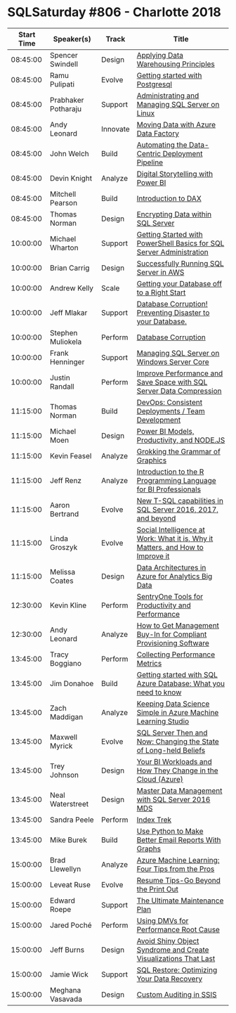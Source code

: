 # SQLSaturday #806 - Charlotte 2018
Start Time|Speaker(s)|Track|Title
---|---|---|---
08:45:00|Spencer Swindell|Design|[Applying Data Warehousing Principles](83559.md)
08:45:00|Ramu Pulipati|Evolve|[Getting started with Postgresql](83998.md)
08:45:00|Prabhaker Potharaju|Support|[Administrating and Managing SQL Server on Linux](84028.md)
08:45:00|Andy Leonard|Innovate|[Moving Data with Azure Data Factory](84545.md)
08:45:00|John Welch|Build|[Automating the Data-Centric Deployment Pipeline](84783.md)
08:45:00|Devin Knight|Analyze|[Digital Storytelling with Power BI](85672.md)
08:45:00|Mitchell Pearson|Build|[Introduction to DAX](85685.md)
08:45:00|Thomas Norman|Design|[Encrypting Data within SQL Server](86634.md)
10:00:00|Michael Wharton|Support|[Getting Started with PowerShell Basics for SQL Server Administration](83938.md)
10:00:00|Brian Carrig|Design|[Successfully Running SQL Server in AWS](84040.md)
10:00:00|Andrew Kelly|Scale|[Getting your Database off to a Right Start](84096.md)
10:00:00|Jeff Mlakar|Support|[Database Corruption! Preventing Disaster to your Database.](84678.md)
10:00:00|Stephen Muliokela|Perform|[Database Corruption](85336.md)
10:00:00|Frank Henninger|Support|[Managing SQL Server on Windows Server Core](85579.md)
10:00:00|Justin Randall|Perform|[Improve Performance and Save Space with SQL Server Data Compression](85607.md)
11:15:00|Thomas Norman|Build|[DevOps: Consistent Deployments / Team Development](83824.md)
11:15:00|Michael Moen|Design|[Power BI Models, Productivity, and NODE.JS](84054.md)
11:15:00|Kevin Feasel|Analyze|[Grokking the Grammar of Graphics](84100.md)
11:15:00|Jeff Renz|Analyze|[Introduction to the R Programming Language for BI Professionals](85523.md)
11:15:00|Aaron Bertrand|Evolve|[New T-SQL capabilities in SQL Server 2016, 2017, and beyond](85625.md)
11:15:00|Linda Groszyk|Evolve|[Social Intelligence at Work: What it is, Why it Matters, and How to Improve it](85627.md)
11:15:00|Melissa Coates|Design|[Data Architectures in Azure for Analytics  Big Data](85871.md)
12:30:00|Kevin Kline|Perform|[SentryOne Tools for Productivity and Performance](85874.md)
12:30:00|Andy Leonard|Analyze|[How to Get Management Buy-In for Compliant Provisioning Software](86725.md)
13:45:00|Tracy Boggiano|Perform|[Collecting Performance Metrics](83983.md)
13:45:00|Jim Donahoe|Build|[Getting started with SQL Azure Database: What you need to know](84016.md)
13:45:00|Zach Maddigan|Analyze|[Keeping Data Science Simple in Azure Machine Learning Studio](84409.md)
13:45:00|Maxwell Myrick|Evolve|[SQL Server Then and Now: Changing the State of Long-held Beliefs](84474.md)
13:45:00|Trey Johnson|Design|[Your BI Workloads and How They Change in the Cloud (Azure)](84598.md)
13:45:00|Neal Waterstreet|Design|[Master Data Management with SQL Server 2016 MDS](85034.md)
13:45:00|Sandra Peele|Perform|[Index Trek](85645.md)
13:45:00|Mike Burek|Build|[Use Python to Make Better Email Reports With Graphs](85688.md)
15:00:00|Brad Llewellyn|Analyze|[Azure Machine Learning: Four Tips from the Pros](83996.md)
15:00:00|Leveat Ruse|Evolve|[Resume Tips-Go Beyond the Print Out](84208.md)
15:00:00|Edward Roepe|Support|[The Ultimate Maintenance Plan](84525.md)
15:00:00|Jared Poché|Perform|[Using DMVs for Performance Root Cause](84794.md)
15:00:00|Jeff Burns|Design|[Avoid Shiny Object Syndrome and Create Visualizations That Last](85315.md)
15:00:00|Jamie Wick|Support|[SQL Restore: Optimizing Your Data Recovery](85503.md)
15:00:00|Meghana Vasavada|Design|[Custom Auditing in SSIS](85534.md)
